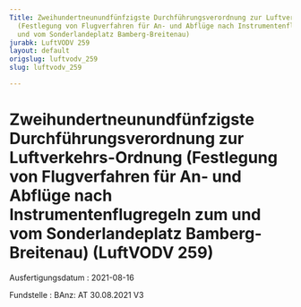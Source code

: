 ```yaml
---
Title: Zweihundertneunundfünfzigste Durchführungsverordnung zur Luftverkehrs-Ordnung
  (Festlegung von Flugverfahren für An- und Abflüge nach Instrumentenflugregeln zum
  und vom Sonderlandeplatz Bamberg-Breitenau)
jurabk: LuftVODV 259
layout: default
origslug: luftvodv_259
slug: luftvodv_259

---
```


# Zweihundertneunundfünfzigste Durchführungsverordnung zur Luftverkehrs-Ordnung (Festlegung von Flugverfahren für An- und Abflüge nach Instrumentenflugregeln zum und vom Sonderlandeplatz Bamberg-Breitenau) (LuftVODV 259)

Ausfertigungsdatum
:   2021-08-16

Fundstelle
:   BAnz: AT 30.08.2021 V3

